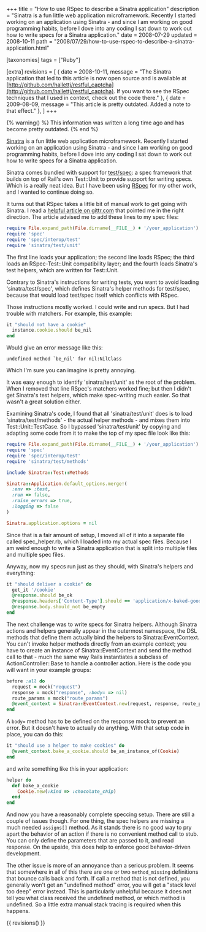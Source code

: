 +++
title = "How to use RSpec to describe a Sinatra application"
description = "Sinatra is a fun little web application microframework. Recently I started working on an application using Sinatra - and since I am working on good programming habits, before I dove into any coding I sat down to work out how to write specs for a Sinatra application."
date = 2008-07-29
updated = 2008-10-11
path = "2008/07/29/how-to-use-rspec-to-describe-a-sinatra-application.html"

[taxonomies]
tags = ["Ruby"]

[extra]
revisions = [
  { date = 2008-10-11, message = "The Sinatra application that led to this article is now open source and is available at [http://github.com/hallettj/restful_captcha](http://github.com/hallettj/restful_captcha). If you want to see the RSpec techniques that I used in context, check out the code there." },
  { date = 2009-08-09, message = "This article is pretty outdated. Added a note to that effect." },
]
+++

{% warning() %}
This information was written a long time ago and has become pretty outdated.
{% end %}

[Sinatra][] is a fun little web application microframework. Recently I
started working on an application using Sinatra - and since I am
working on good programming habits, before I dove into any coding I
sat down to work out how to write specs for a Sinatra application.

[Sinatra]: http://sinatrarb.com/

Sinatra comes bundled with support for [test/spec][]: a spec framework
that builds on top of Rail's own Test::Unit to provide support for
writing specs. Which is a really neat idea. But I have been using
[RSpec][] for my other work, and I wanted to continue doing so.

[test/spec]: http://chneukirchen.org/repos/testspec/README
[RSpec]: http://rspec.info/

It turns out that RSpec takes a little bit of manual work to get
going with Sinatra. I read a [helpful article on gittr.com][] that
pointed me in the right direction. The article advised me to add these
lines to my spec files:

```ruby
require File.expand_path(File.dirname(__FILE__) + '/your_application')
require 'spec'
require 'spec/interop/test'
require 'sinatra/test/unit'
```

The first line loads your application; the second line loads RSpec;
the third loads an RSpec-Test::Unit compatibility layer; and the
fourth loads Sinatra's test helpers, which are written for
Test::Unit.

[helpful article on gittr.com]: http://www.gittr.com/index.php/archive/sinatra-rspec-integration-without-a-patch-with-examples/

<!-- more -->

Contrary to Sinatra's instructions for writing tests, you
want to avoid loading 'sinatra/test/spec', which defines Sinatra's
helper methods for test/spec, because that would load test/spec itself
which conflicts with RSpec.

Those instructions mostly worked. I could write and run specs. But I
had trouble with matchers. For example, this example:

```ruby
it "should not have a cookie"
  instance.cookie.should be_nil
end
```

Would give an error message like this:

    undefined method `be_nil' for nil:NilClass

Which I'm sure you can imagine is pretty annoying.

It was easy enough to identify 'sinatra/test/unit' as the root of the
problem. When I removed that line RSpec's matchers worked fine; but
then I didn't get Sinatra's test helpers, which make spec-writing much
easier. So that wasn't a great solution either.

Examining Sinatra's code, I found that all 'sinatra/test/unit' does is
to load 'sinatra/test/methods' - the actual helper methods - and mixes
them into Test::Unit::TestCase. So I bypassed 'sinatra/test/unit' by
copying and adapting some code from it to make the top of my spec file
look like this:

```ruby
require File.expand_path(File.dirname(__FILE__) + '/your_application')
require 'spec'
require 'spec/interop/test'
require 'sinatra/test/methods'

include Sinatra::Test::Methods

Sinatra::Application.default_options.merge!(
  :env => :test,
  :run => false,
  :raise_errors => true,
  :logging => false
)

Sinatra.application.options = nil
```

Since that is a fair amount of setup, I moved all of it into a
separate file called spec_helper.rb, which I loaded into my actual
spec files. Because I am weird enough to write a Sinatra application
that is split into multiple files and multiple spec files.

Anyway, now my specs run just as they should, with Sinatra's helpers
and everything:

```ruby
it "should deliver a cookie" do
  get_it '/cookie'
  @response.should be_ok
  @response.headers['Content-Type'].should == 'application/x-baked-goods'
  @response.body.should_not be_empty
end
```

The next challenge was to write specs for Sinatra helpers. Although
Sinatra actions and helpers generally appear in the outermost
namespace, the DSL methods that define them actually bind the helpers
to Sinatra::EventContext. You can't invoke helper methods directly
from an example context; you have to create an instance of
Sinatra::EventContext and send the method call to that - much the same
way Rails instantiates a subclass of ActionController::Base to handle a
controller action. Here is the code you will want in your example
groups:

```ruby
before :all do
  request = mock("request")
  response = mock("response", :body= => nil)
  route_params = mock("route_params")
  @event_context = Sinatra::EventContext.new(request, response, route_params)
end
```

A `body=` method has to be defined on the response mock to prevent an
error. But it doesn't have to actually do anything. With that setup
code in place, you can do this:

```ruby
it "should use a helper to make cookies" do
  @event_context.bake_a_cookie.should be_an_instance_of(Cookie)
end
```

and write something like this in your application:

```ruby
helper do
  def bake_a_cookie
    Cookie.new(:kind => :chocolate_chip)
  end
end
```

And now you have a reasonably complete speccing setup. There are still
a couple of issues though. For one thing, the spec helpers are missing
a much needed `assigns[]` method. As it stands there is no good way to
pry apart the behavior of an action if there is no convenient method
call to stub. You can only define the parameters that are passed to
it, and read response. On the upside, this does help to enforce good
behavior-driven development.

The other issue is more of an annoyance than a serious problem. It
seems that somewhere in all of this there are one or two
`method_missing` definitions that bounce calls back and forth. If call
a method that is not defined, you generally won't get an "undefined
method" error, you will get a "stack level too deep" error
instead. This is particularly unhelpful because it does not tell you
what class received the undefined method, or which method is
undefined. So a little extra manual stack tracing is required when
this happens.

{{ revisions() }}
